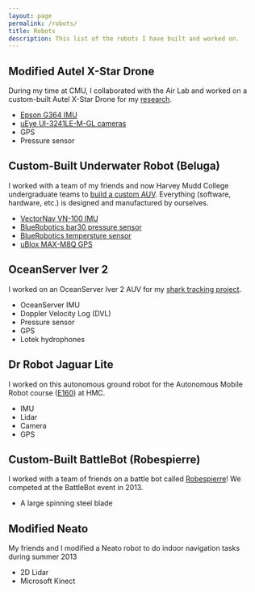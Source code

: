 ```yaml
---
layout: page
permalink: /robots/
title: Robots
description: This list of the robots I have built and worked on.
---
```

<article class="post-robot">
<div class="post-thumbnail" style="background-image: url({{ site.baseurl }}/assets/robot/autel_drone.jpg)"></div>
<div class="robot-description">
    <h2 class="post-title">Modified Autel X-Star Drone</h2>
    <p class="post-snippet">During my time at CMU, I collaborated with the Air Lab and worked on a custom-built Autel X-Star Drone for my <a href="{{ '/projects/proj1/' | prepend: site.baseurl | prepend: site.url }}">research</a>.</p>
        <ul class="robot-sensors">
            <li><a href="https://global.epson.com/products_and_drivers/sensing_system/imu/g364/">Epson G364 IMU</a></li>
            <li><a href="https://en.ids-imaging.com/store/ui-3241le.html">uEye UI-3241LE-M-GL cameras</a></li>
            <li>GPS</li>
            <li>Pressure sensor</li>
        </ul>
</div>
</article>

<article class="post-robot">
<div class="post-thumbnail" style="background-image: url({{ site.baseurl }}/assets/robot/beluga2.jpg)"></div>
<div class="robot-description">
    <h2 class="post-title">Custom-Built Underwater Robot (Beluga)</h2>
    <p class="post-snippet"> I worked with a team of my friends and now Harvey Mudd College undergraduate teams to <a href="{{ '/projects/proj2/' | prepend: site.baseurl | prepend: site.url }}">build a custom AUV</a>. Everything (software, hardware, etc.) is designed and manufactured by ourselves.</p>
        <ul class="robot-sensors">
            <li><a href="https://www.vectornav.com/products/vn-100">VectorNav VN-100 IMU</a></li>
            <li><a href="http://docs.bluerobotics.com/bar30/">BlueRobotics bar30 pressure sensor</a></li>
            <li><a href="http://docs.bluerobotics.com/celsius/">BlueRobotics tempersture sensor</a></li>
            <li><a href="https://www.u-blox.com/en/product/max-m8-series">uBlox MAX­-M8Q GPS</a></li>
        </ul>
</div>
</article>

<article class="post-robot">
<div class="post-thumbnail" style="background-image: url({{ site.baseurl }}/assets/robot/iver.png)"></div>
<div class="robot-description">
    <h2 class="post-title">OceanServer Iver 2</h2>
    <p class="post-snippet">I worked on an OceanServer Iver 2 AUV for my <a href="{{ '/projects/proj3/' | prepend: site.baseurl | prepend: site.url }}">shark tracking project</a>.</p>
        <ul class="robot-sensors">
            <li>OceanServer IMU</li>
            <li>Doppler Velocity Log (DVL)</li>
            <li>Pressure sensor</li>
            <li>GPS</li>
            <li>Lotek hydrophones</li>
        </ul>
</div>
</article>

<article class="post-robot">
<div class="post-thumbnail" style="background-image: url({{ site.baseurl }}/assets/robot/jaguar.jpg)"></div>
<div class="robot-description">
    <h2 class="post-title">Dr Robot Jaguar Lite</h2>
    <p class="post-snippet">I worked on this autonomous ground robot for the Autonomous Mobile Robot course (<a href="http://www.hmc.edu/lair/E160/">E160</a>) at HMC. </p>
        <ul class="robot-sensors">
            <li>IMU</li>
            <li>Lidar</li>
            <li>Camera</li>
            <li>GPS</li>
        </ul>
</div>
</article>

<article class="post-robot">
<div class="post-thumbnail" style="background-image: url({{ site.baseurl }}/assets/robot/battlebot.jpg)"></div>
<div class="robot-description">
    <h2 class="post-title">Custom-Built BattleBot (Robespierre)</h2>
    <p class="post-snippet">I worked with a team of friends on a battle bot called <a href="{{ '/projects/proj_battlebot/' | prepend: site.baseurl | prepend: site.url }}">Robespierre</a>! We competed at the BattleBot event in 2013. </p>
        <ul class="robot-sensors">
            <li>A large spinning steel blade</li>
        </ul>
</div>
</article>

<article class="post-robot">
<div class="post-thumbnail" style="background-image: url({{ site.baseurl }}/assets/robot/neato.png)"></div>
<div class="robot-description">
    <h2 class="post-title">Modified Neato</h2>
    <p class="post-snippet">My friends and I modified a Neato robot to do indoor navigation tasks during summer 2013 </p>
        <ul class="robot-sensors">
            <li>2D Lidar</li>
            <li>Microsoft Kinect</li>
        </ul>
</div>
</article>